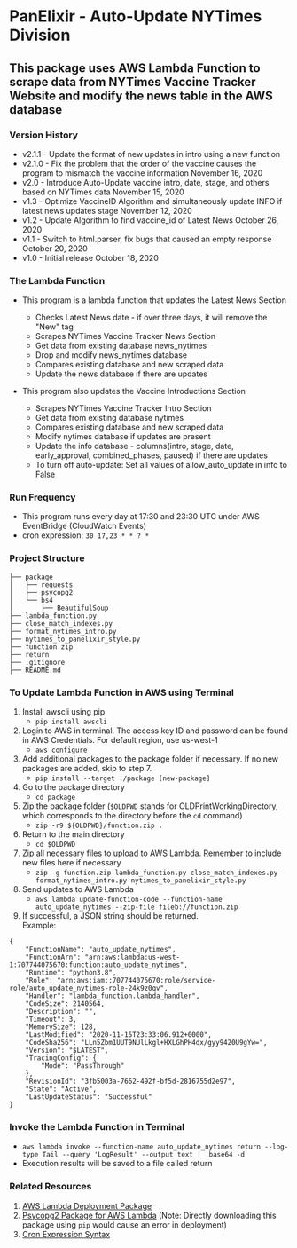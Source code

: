 # PanElixir - Auto-Update NYTimes Division
## This package uses AWS Lambda Function to scrape data from NYTimes Vaccine Tracker Website and modify the news table in the AWS database

### Version History
- v2.1.1 - Update the format of new updates in intro using a new function
- v2.1.0 - Fix the problem that the order of the vaccine causes the program to mismatch the vaccine information November 16, 2020
- v2.0 - Introduce Auto-Update vaccine intro, date, stage, and others based on NYTimes data November 15, 2020
- v1.3 - Optimize VaccineID Algorithm and simultaneously update INFO if latest news updates stage November 12, 2020
- v1.2 - Update Algorithm to find vaccine_id of Latest News October 26, 2020
- v1.1 - Switch to html.parser, fix bugs that caused an empty response October 20, 2020
- v1.0 - Initial release October 18, 2020

### The Lambda Function
- This program is a lambda function that updates the Latest News Section
    - Checks Latest News date - if over three days, it will remove the "New" tag
    - Scrapes NYTimes Vaccine Tracker News Section
    - Get data from existing database news_nytimes
    - Drop and modify news_nytimes database
    - Compares existing database and new scraped data
    - Update the news database if there are updates
    
- This program also updates the Vaccine Introductions Section
    - Scrapes NYTimes Vaccine Tracker Intro Section
    - Get data from existing database nytimes
    - Compares existing database and new scraped data
    - Modify nytimes database if updates are present
    - Update the info database - columns(intro, stage, date, early_approval, combined_phases, paused) if there are updates
    - To turn off auto-update: Set all values of allow_auto_update in info to False

### Run Frequency
- This program runs every day at 17:30 and 23:30 UTC under AWS EventBridge (CloudWatch Events)
- cron expression: `30 17,23 * * ? *`

### Project Structure
```
├── package
│   ├── requests
│   ├── psycopg2
│   └── bs4
│       ├── BeautifulSoup
├── lambda_function.py
├── close_match_indexes.py
├── format_nytimes_intro.py
├── nytimes_to_panelixir_style.py
├── function.zip
├── return
├── .gitignore
├── README.md
```

### To Update Lambda Function in AWS using Terminal
1. Install awscli using pip 
    + `pip install awscli`
2. Login to AWS in terminal. The access key ID and password can be found in AWS Credentials. For default region, use us-west-1
    + `aws configure`
3. Add additional packages to the package folder if necessary. If no new packages are added, skip to step 7.
    + `pip install --target ./package [new-package]`
4. Go to the package directory
    + `cd package`
5. Zip the package folder (`$OLDPWD` stands for OLDPrintWorkingDirectory, which corresponds to the directory before the `cd` command)
    + `zip -r9 ${OLDPWD}/function.zip .`
6. Return to the main directory
    + `cd $OLDPWD`
7. Zip all necessary files to upload to AWS Lambda. Remember to include new files here if necessary
    + `zip -g function.zip lambda_function.py close_match_indexes.py format_nytimes_intro.py nytimes_to_panelixir_style.py`
8. Send updates to AWS Lambda
    + `aws lambda update-function-code --function-name auto_update_nytimes --zip-file fileb://function.zip`
9. If successful, a JSON string should be returned. <br>
Example: 
```
{
    "FunctionName": "auto_update_nytimes",
    "FunctionArn": "arn:aws:lambda:us-west-1:707744075670:function:auto_update_nytimes",
    "Runtime": "python3.8",
    "Role": "arn:aws:iam::707744075670:role/service-role/auto_update_nytimes-role-24k9z0qv",
    "Handler": "lambda_function.lambda_handler",
    "CodeSize": 2140564,
    "Description": "",
    "Timeout": 3,
    "MemorySize": 128,
    "LastModified": "2020-11-15T23:33:06.912+0000",
    "CodeSha256": "LLn5Zbm1UUT9NUlLkgl+HXLGhPH4dx/gyy9420U9gYw=",
    "Version": "$LATEST",
    "TracingConfig": {
        "Mode": "PassThrough"
    },
    "RevisionId": "3fb5003a-7662-492f-bf5d-2816755d2e97",
    "State": "Active",
    "LastUpdateStatus": "Successful"
}
```
### Invoke the Lambda Function in Terminal
+ `aws lambda invoke --function-name auto_update_nytimes return --log-type Tail --query 'LogResult' --output text |  base64 -d`
+ Execution results will be saved to a file called return

### Related Resources
1. [AWS Lambda Deployment Package](https://docs.aws.amazon.com/lambda/latest/dg/python-package.html)
2. [Psycopg2 Package for AWS Lambda](https://github.com/jkehler/awslambda-psycopg2) (Note: Directly downloading this package using `pip` would cause an error in deployment)
3. [Cron Expression Syntax](https://docs.aws.amazon.com/AmazonCloudWatch/latest/events/ScheduledEvents.html)

